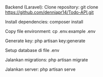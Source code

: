 Backend (Laravel):
Clone repository: git clone https://github.com/denniapr14/Todo-API.git

Install dependencies: composer install

Copy file environment: cp .env.example .env

Generate key: php artisan key:generate

Setup database di file .env

Jalankan migrations: php artisan migrate

Jalankan server: php artisan serve
